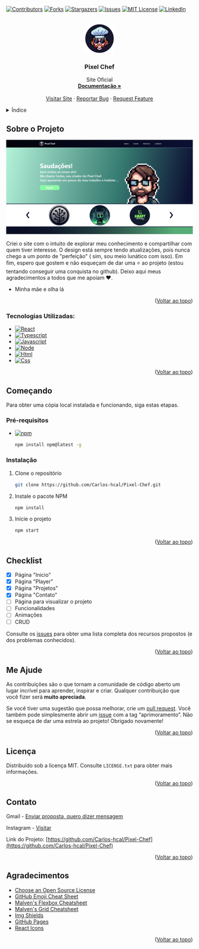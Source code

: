 <a name="readme-top"></a>

[![Contributors][contributors-shield]][contributors-url]
[![Forks][forks-shield]][forks-url]
[![Stargazers][stars-shield]][stars-url]
[![Issues][issues-shield]][issues-url]
[![MIT License][license-shield]][license-url]
[![LinkedIn][linkedin-shield]][linkedin-url]

<br />
<div align="center">
  <a href="https://github.com/Carlos-hcal/Pixel-Chef" target="_blank">
    <img src="images/Icon.png" alt="Logo" width="80" height="80">
  </a>

  <h3 align="center">Pixel Chef</h3>

  <p align="center">
    Site Oficial
    <br />
    <a href="https://github.com/Carlos-hcal/Pixel-Chef" target="_blank"><strong>Documentação »</strong></a>
    <br />
    <br />
    <a href="https://www.pixelchef.com.br/" target="_blank">Visitar Site</a>
    ·
    <a href="https://github.com/Carlos-hcal/Pixel-Chef/issues" target="_blank">Reportar Bug</a>
    ·
    <a href="https://github.com/Carlos-hcal/Pixel-Chef/issues" target="_blank">Request Feature</a>
  </p>
</div>

<details>
  <summary>Índice</summary>
  <ol>
    <li>
      <a href="#about-the-project">Sobre o Projeto</a>
      <ul>
        <li><a href="#built-with">Built With</a></li>
      </ul>
    </li>
    <li>
      <a href="#getting-started">Getting Started</a>
      <ul>
        <li><a href="#prerequisites">Prerequisites</a></li>
        <li><a href="#installation">Installation</a></li>
      </ul>
    </li>
    <li><a href="#usage">Usage</a></li>
    <li><a href="#roadmap">Roadmap</a></li>
    <li><a href="#contributing">Contributing</a></li>
    <li><a href="#license">License</a></li>
    <li><a href="#contact">Contact</a></li>
    <li><a href="#acknowledgments">Acknowledgments</a></li>
  </ol>
</details>

## Sobre o Projeto

[![Product Name Screen Shot][product-screenshot]](https://www.pixelchef.com.br/)

Criei o site com o intuito de explorar meu conhecimento e compartilhar com quem tiver interesse. O design está sempre tendo atualizações, pois nunca chego a um ponto de "perfeição" ( sim, sou meio lunático com isso). Em fim, espero que gostem e não esqueçam de dar uma ⭐ ao projeto (estou tentando conseguir uma conquista no github). Deixo aqui meus agradecimentos a todos que me apoiam ❤️.

- Minha mãe e olha lá

<p align="right">(<a href="#readme-top">Voltar ao topo</a>)</p>

### Tecnologias Utilizadas:

- [![React][React.js]][React-url]
- [![Typescript][Typescript.ts]][Typescript-url]
- [![Javascript][Javascript.js]][Javascript-url]
- [![Node][Node.js]][Node-url]
- [![Html][Html.html]][Html-url]
- [![Css][Css.css]][Css-url]

<p align="right">(<a href="#readme-top">Voltar ao topo</a>)</p>

## Começando

Para obter uma cópia local instalada e funcionando, siga estas etapas.

### Pré-requisitos

- [![npm][npm.npm]][npm-url]

  ```sh
  npm install npm@latest -g
  ```

### Instalação

1. Clone o repositório
   ```sh
   git clone https://github.com/Carlos-hcal/Pixel-Chef.git
   ```
3. Instale o pacote NPM
   ```sh
   npm install
   ```
4. Inicie o projeto 
   ```sh
   npm start
   ```

<p align="right">(<a href="#readme-top">Voltar ao topo</a>)</p>

## Checklist

- [x] Página "Inicio"
- [x] Página "Player"
- [x] Página "Projetos"
- [x] Página "Contato"
- [ ] Página para visualizar o projeto
- [ ] Funcionalidades
- [ ] Animações
- [ ] CRUD

Consulte os [issues](https://github.com/Carlos-hcal/Pixel-Chef/issues) para obter uma lista completa dos recursos propostos (e dos problemas conhecidos).

<p align="right">(<a href="#readme-top">Voltar ao topo</a>)</p>

## Me Ajude

As contribuições são o que tornam a comunidade de código aberto um lugar incrível para aprender, inspirar e criar. Qualquer contribuição que você fizer será **muito apreciada**.

Se você tiver uma sugestão que possa melhorar, crie um [pull request](https://github.com/Carlos-hcal/Pixel-Chef/pulls). Você também pode simplesmente abrir um 
[issue](https://github.com/Carlos-hcal/Pixel-Chef/issues) com a tag “aprimoramento”. Não se esqueça de dar uma estrela ao projeto! Obrigado novamente!

<p align="right">(<a href="#readme-top">Voltar ao topo</a>)</p>

## Licença

Distribuído sob a licença MIT. Consulte `LICENSE.txt` para obter mais informações.

<p align="right">(<a href="#readme-top">Voltar ao topo</a>)</p>

## Contato

Gmail - [Enviar proposta, quero dizer mensagem](https://mail.google.com/mail/u/1/#inbox?compose=CllgCJNvvnBHpkDRQzwDkDTmbnpRGsVvRSMbQZwFJkVhGkQsggbBTHSnXjcCnZqZdRkCJHbMsmg)

Instagram - [Visitar](https://www.instagram.com/pixel_chef.ti/?next=%2F)

Link do Projeto: [https://github.com/Carlos-hcal/Pixel-Chef](https://github.com/Carlos-hcal/Pixel-Chef)

<p align="right">(<a href="#readme-top">Voltar ao topo</a>)</p>

## Agradecimentos

- [Choose an Open Source License](https://choosealicense.com)
- [GitHub Emoji Cheat Sheet](https://www.webpagefx.com/tools/emoji-cheat-sheet)
- [Malven's Flexbox Cheatsheet](https://flexbox.malven.co/)
- [Malven's Grid Cheatsheet](https://grid.malven.co/)
- [Img Shields](https://shields.io)
- [GitHub Pages](https://pages.github.com)
- [React Icons](https://react-icons.github.io/react-icons/search)

<p align="right">(<a href="#readme-top">Voltar ao topo</a>)</p>

[contributors-shield]: https://img.shields.io/github/contributors/Carlos-hcal/Pixel-Chef.svg?style=for-the-badge
[contributors-url]: https://github.com/Carlos-hcal/Pixel-Chef/graphs/contributors
[forks-shield]: https://img.shields.io/github/forks/Carlos-hcal/Pixel-Chef.svg?style=for-the-badge
[forks-url]: https://github.com/Carlos-hcal/Pixel-Chef/network/members
[stars-shield]: https://img.shields.io/github/stars/Carlos-hcal/Pixel-Chef.svg?style=for-the-badge
[stars-url]: https://github.com/Carlos-hcal/Pixel-Chef/stargazers
[issues-shield]: https://img.shields.io/github/issues/Carlos-hcal/Pixel-Chef.svg?style=for-the-badge
[issues-url]: https://github.com/Carlos-hcal/Pixel-Chef/issues
[license-shield]: https://img.shields.io/github/license/Carlos-hcal/Pixel-Chef.svg?style=for-the-badge
[license-url]: https://github.com/Carlos-hcal/Pixel-Chef/blob/master/LICENSE.txt
[linkedin-shield]: https://img.shields.io/badge/-LinkedIn-black.svg?style=for-the-badge&logo=linkedin&colorB=555
[linkedin-url]: https://www.linkedin.com/in/carlos-henrique-20b78a238/
[product-screenshot]: images/tamplate.png
[React.js]: https://img.shields.io/badge/React-20232A?style=for-the-badge&logo=react&logoColor=61DAFB
[React-url]: https://reactjs.org/
[TypeScript.ts]: https://img.shields.io/badge/TypeScript-20232A?style=for-the-badge&logo=TypeScript&logoColor=2D79C7
[TypeScript-url]: https://www.typescriptlang.org/
[Javascript.js]: https://img.shields.io/badge/JavaScript-20232A?style=for-the-badge&logo=javascript&logoColor=F7DF1E
[Javascript-url]: https://www.javascript.com/
[Node.js]: https://img.shields.io/badge/Node-20232A?style=for-the-badge&logo=nodedotjs&logoColor=519E44
[Node-url]: https://nodejs.org/en
[Html.html]: https://img.shields.io/badge/HTML5-20232A?style=for-the-badge&logo=html5&logoColor=E34F26
[Html-url]: https://html.com/
[Css.css]: https://img.shields.io/badge/CSS3-20232A?style=for-the-badge&logo=css3&logoColor=1572B6
[Css-url]: https://developer.mozilla.org/pt-BR/docs/Web/CSS
[npm.npm]: https://img.shields.io/badge/npm-20232A?style=for-the-badge&logo=npm&logoColor=CB0000
[npm-url]: https://www.npmjs.com/

